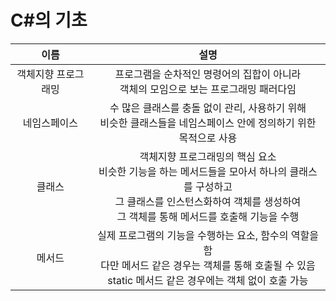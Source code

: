 # C#의 기초
|이름|설명|
|:------:|:---:|
|객체지향 프로그래밍|프로그램을 순차적인 명령어의 집합이 아니라 <br>객체의 모임으로 보는 프로그래밍 패러다임|
|네임스페이스|수 많은 클래스를 충돌 없이 관리, 사용하기 위해 <br>비슷한 클래스들을 네임스페이스 안에 정의하기 위한 목적으로 사용|
|클래스|객체지향 프로그래밍의 핵심 요소 <br> 비슷한 기능을 하는 메서드들을 모아서 하나의 클래스를 구성하고 <br>그 클래스를 인스턴스화하여 객체를 생성하여 <br>그 객체를 통해 메서드를 호출해 기능을 수행|
|메서드|실제 프로그램의 기능을 수행하는 요소, 함수의 역할을 함 <br>다만 메서드 같은 경우는 객체를 통해 호출될 수 있음 <br>static 메서드 같은 경우에는 객체 없이 호출 가능|
